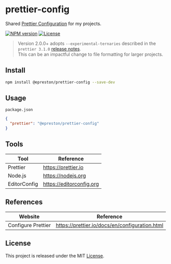 # prettier-config

Shared [Prettier Configuration](https://prettier.io/docs/en/configuration.html) for my projects.

[![NPM version][npm-badge]][npm-url]
[![License][license-badge]][license-url]

> Version 2.0.0+ adopts `--experimental-ternaries` described in the `prettier 3.1.0` [release notes](https://prettier.io/blog/2023/11/13/3.1.0.html).  
> This can be an impactful change to file formatting for larger projects.

## Install

```sh
npm install @epreston/prettier-config --save-dev
```

## Usage

`package.json`

```json
{
  "prettier": "@epreston/prettier-config"
}
```

## Tools

| Tool         | Reference                |
| ------------ | ------------------------ |
| Prettier     | https://prettier.io      |
| Node.js      | https://nodejs.org       |
| EditorConfig | https://editorconfig.org |

## References

| Website            | Reference                                      |
| ------------------ | ---------------------------------------------- |
| Configure Prettier | https://prettier.io/docs/en/configuration.html |

## License

This project is released under the MIT [License](LICENSE).

[npm-badge]: https://img.shields.io/npm/v/@epreston/prettier-config
[npm-url]: https://www.npmjs.com/package/@epreston/prettier-config
[license-badge]: https://img.shields.io/npm/l/@epreston/prettier-config.svg
[license-url]: LICENSE
